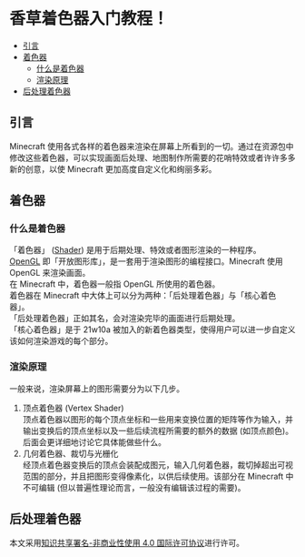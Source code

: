 # 香草着色器入门教程！  
- [引言](#引言)
- [着色器](#着色器)
    - [什么是着色器](#什么是着色器)
    - [渲染原理](#渲染原理)
- [后处理着色器](#后处理着色器)
## 引言  
Minecraft 使用各式各样的着色器来渲染在屏幕上所看到的一切。通过在资源包中修改这些着色器，可以实现画面后处理、地图制作所需要的花哨特效或者许许多多新的创意，以使 Minecraft 更加高度自定义化和绚丽多彩。  

## 着色器
### 什么是着色器
「着色器」 ([Shader](https://en.wikipedia.org/wiki/Shader)) 是用于后期处理、特效或者图形渲染的一种程序。  
[OpenGL](https://en.wikipedia.org/wiki/OpenGL) 即「开放图形库」，是一套用于渲染图形的编程接口。Minecraft 使用 OpenGL 来渲染画面。  
在 Minecraft 中，着色器一般指 OpenGL 所使用的着色器。  
着色器在 Minecraft 中大体上可以分为两种：「后处理着色器」与「核心着色器」。  
「后处理着色器」正如其名，会对渲染完毕的画面进行后期处理。  
「核心着色器」是于 21w10a 被加入的新着色器类型，使得用户可以进一步自定义该如何渲染游戏的每个部分。  
### 渲染原理  
一般来说，渲染屏幕上的图形需要分为以下几步。  
1. 顶点着色器 (Vertex Shader)  
顶点着色器以图形的每个顶点坐标和一些用来变换位置的矩阵等作为输入，并输出变换后的顶点坐标以及一些后续流程所需要的额外的数据 (如顶点颜色)。后面会更详细地讨论它具体能做些什么。
2. 几何着色器、裁切与光栅化  
经顶点着色器变换后的顶点会装配成图元，输入几何着色器，裁切掉超出可视范围的部分，并且把图形变得像素化，以供后续使用。该部分在 Minecraft 中不可编辑 (但以普遍性理论而言，一般没有编辑该过程的需要)。

## 后处理着色器

本文采用[知识共享署名-非商业性使用 4.0 国际许可协议](http://creativecommons.org/licenses/by-nc/4.0/)进行许可。